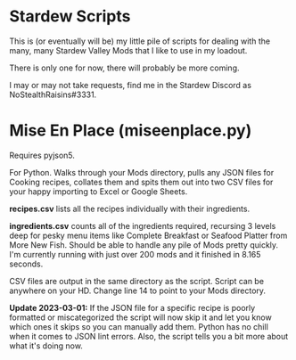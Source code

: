 # Stardew Scripts
This is (or eventually will be) my little pile of scripts for dealing with the many, many Stardew Valley Mods that I like to use in my loadout.

There is only one for now, there will probably be more coming.

I may or may not take requests, find me in the Stardew Discord as NoStealthRaisins#3331.

# Mise En Place (miseenplace.py)

Requires pyjson5.

For Python. Walks through your Mods directory, pulls any JSON files for Cooking recipes, collates them and spits them out into two CSV files for your happy importing to Excel or Google Sheets. 

**recipes.csv** lists all the recipes individually with their ingredients. 

**ingredients.csv** counts all of the ingredients required, recursing 3 levels deep for pesky menu items like Complete Breakfast or Seafood Platter from More New Fish. Should be able to handle any pile of Mods pretty quickly. I'm currently running with just over 200 mods and it finished in 8.165 seconds.

CSV files are output in the same directory as the script. Script can be anywhere on your HD. Change line 14 to point to your Mods directory.

**Update 2023-03-01:** If the JSON file for a specific recipe is poorly formatted or miscategorized the script will now skip it and let you know which ones it skips so you can manually add them. Python has no chill when it comes to JSON lint errors. Also, the script tells you a bit more about what it's doing now.
